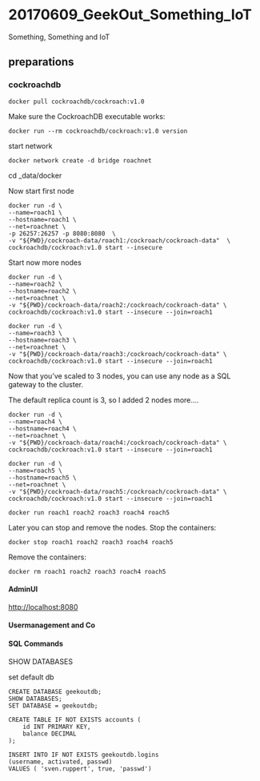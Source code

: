 # 20170609_GeekOut_Something_IoT
Something, Something and IoT


## preparations

### cockroachdb
```docker
docker pull cockroachdb/cockroach:v1.0
```

Make sure the CockroachDB executable works:
```docker
docker run --rm cockroachdb/cockroach:v1.0 version
```

start network

```docker
docker network create -d bridge roachnet
```

cd _data/docker

Now start first node
```docker
docker run -d \
--name=roach1 \
--hostname=roach1 \
--net=roachnet \
-p 26257:26257 -p 8080:8080  \
-v "${PWD}/cockroach-data/roach1:/cockroach/cockroach-data"  \
cockroachdb/cockroach:v1.0 start --insecure
```

Start now more nodes

```docker
docker run -d \
--name=roach2 \
--hostname=roach2 \
--net=roachnet \
-v "${PWD}/cockroach-data/roach2:/cockroach/cockroach-data" \
cockroachdb/cockroach:v1.0 start --insecure --join=roach1
```

```docker
docker run -d \
--name=roach3 \
--hostname=roach3 \
--net=roachnet \
-v "${PWD}/cockroach-data/roach3:/cockroach/cockroach-data" \
cockroachdb/cockroach:v1.0 start --insecure --join=roach1
```

Now that you’ve scaled to 3 nodes, 
you can use any node as a SQL gateway to the cluster. 

The default replica count is 3, so I added 2 nodes more....

```docker
docker run -d \
--name=roach4 \
--hostname=roach4 \
--net=roachnet \
-v "${PWD}/cockroach-data/roach4:/cockroach/cockroach-data" \
cockroachdb/cockroach:v1.0 start --insecure --join=roach1
```

```docker
docker run -d \
--name=roach5 \
--hostname=roach5 \
--net=roachnet \
-v "${PWD}/cockroach-data/roach5:/cockroach/cockroach-data" \
cockroachdb/cockroach:v1.0 start --insecure --join=roach1
```

```docker
docker run roach1 roach2 roach3 roach4 roach5
```

Later you can stop and remove the nodes.
Stop the containers:

```docker
docker stop roach1 roach2 roach3 roach4 roach5
```

Remove the containers:

```docker
docker rm roach1 roach2 roach3 roach4 roach5
```

#### AdminUI

[http://localhost:8080](http://localhost:8080)

#### Usermanagement and Co

#### SQL Commands

SHOW DATABASES

set default db 

```postgresql
CREATE DATABASE geekoutdb;
SHOW DATABASES;
SET DATABASE = geekoutdb;

CREATE TABLE IF NOT EXISTS accounts (
    id INT PRIMARY KEY,
    balance DECIMAL
);

INSERT INTO IF NOT EXISTS geekoutdb.logins
(username, activated, passwd)
VALUES ( 'sven.ruppert', true, 'passwd')
```